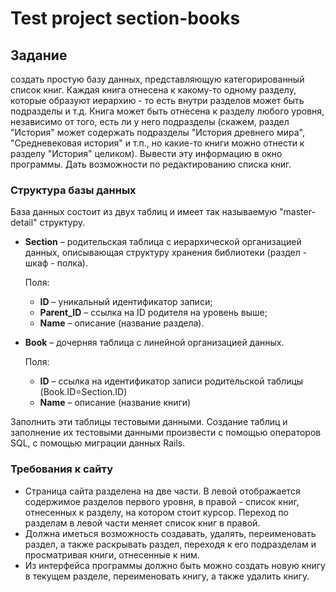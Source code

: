 # Test project section-books

## **Задание**

создать простую базу данных, представляющую категорированный список книг. Каждая книга отнесена к какому-то одному разделу, которые образуют иерархию - то есть внутри разделов может быть подразделы и т.д. Книга может быть отнесена к разделу любого уровня, независимо от того, есть ли у него подразделы (скажем, раздел "История" может содержать подразделы "История древнего мира", "Средневековая история" и т.п., но какие-то книги можно отнести к разделу "История" целиком). Вывести эту информацию в окно программы. Дать возможности по редактированию списка книг.


### **Структура базы данных**

База данных состоит из двух таблиц и имеет так называемую "master-detail" структуру.

- **Section** – родительская таблица с иерархической организацией данных, описывающая структуру хранения библиотеки (раздел - шкаф - полка).

  Поля:
  - **ID** – уникальный идентификатор записи;
  - **Parent_ID** – ссылка на ID родителя на уровень выше;
  - **Name** – описание (название раздела).

- **Book** – дочерняя таблица с линейной организацией данных.

  Поля:
  - **ID** – ссылка на идентификатор записи родительской таблицы  (Book.ID=Section.ID)
  - **Name** – описание (название книги)

Заполнить эти таблицы тестовыми данными. Создание таблиц и заполнение их тестовыми данными произвести с помощью операторов SQL, с помощью миграции данных Rails.


### **Требования к сайту**

- Страница сайта разделена на две части. В левой отображается содержимое разделов первого уровня, в правой - список книг, отнесенных к разделу, на котором стоит курсор. Переход по разделам в левой части меняет список книг в правой.
- Должна иметься возможность создавать, удалять, переименовать раздел, а также раскрывать раздел, переходя к его подразделам и просматривая книги, отнесенные к ним.
- Из интерфейса программы должно быть можно создать новую книгу в текущем разделе, переименовать книгу, а также удалить книгу.


